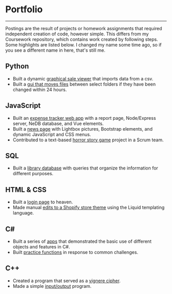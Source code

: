 # Portfolio
___
Postings are the result of projects or homework assignments that required independent creation of code, however simple. This differs from my Coursework repository, which contains work created by following steps. Some highlights are listed below. I changed my name some time ago, so if you see a different name in here, that's still me.

## Python
* Built a dynamic [graphical sale viewer](https://github.com/rebeccapizano/Portfolio/tree/master/Python/Version27/SaleViewer) that imports data from a csv.
* Built a [gui that moves files](https://github.com/SireneNova/Portfolio/tree/master/Python/Version34/FileTransferProgram) between select folders if they have been changed within 24 hours.

## JavaScript
* Built an [expense tracker web app](https://github.com/rebeccapizano/Portfolio/tree/master/JavaScript/ExpenseWebApp) with a report page, Node/Express server, NeDB database, and Vue elements.
* Built a [news page](https://github.com/rebeccapizano/Portfolio/tree/master/JavaScript/MenuExercise) with Lightbox pictures, Bootstrap elements, and dynamic JavaScript and CSS menus.
* Contributed to a text-based [horror story game](https://github.com/rebeccapizano/Portfolio/tree/master/JavaScript/HorrorGame) project in a Scrum team.

## SQL
* Built a [library database](https://github.com/rebeccapizano/Portfolio/tree/master/Database-SQL) with queries that organize the information for different purposes.

## HTML & CSS
* Built a [login page](https://github.com/rebeccapizano/Portfolio/tree/master/HTML-CSS/LoginPage) to heaven.
* Made manual [edits to a Shopify store theme](https://github.com/SireneNova/Portfolio/tree/master/HTML-CSS/ShopifyThemeEdits) using the Liquid templating language.

## C#
* Built a series of [apps](https://github.com/rebeccapizano/Portfolio/tree/master/CSharp/ConsoleApps) that demonstrated the basic use of different objects and features in C#.
* Built [practice functions](https://github.com/rebeccapizano/Portfolio/tree/master/CSharp/PracticeFunctions) in response to common challenges.

## C++
* Created a program that served as a [vignere cipher](https://github.com/SireneNova/Portfolio/tree/master/C-Plus-Plus/AlphabetCipher).
* Made a simple [input/output](https://github.com/SireneNova/Portfolio/tree/master/C-Plus-Plus/SimpleIOExercise) program.

